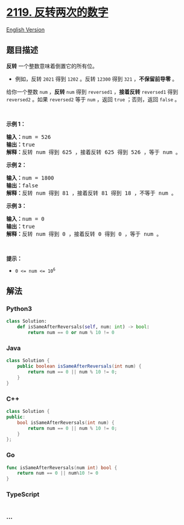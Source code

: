 # [2119. 反转两次的数字](https://leetcode.cn/problems/a-number-after-a-double-reversal)

[English Version](/solution/2100-2199/2119.A%20Number%20After%20a%20Double%20Reversal/README_EN.md)

## 题目描述

<!-- 这里写题目描述 -->

<p><strong>反转</strong> 一个整数意味着倒置它的所有位。</p>

<ul>
	<li>例如，反转 <code>2021</code> 得到 <code>1202</code> 。反转 <code>12300</code> 得到 <code>321</code> ，<strong>不保留前导零</strong> 。</li>
</ul>

<p>给你一个整数 <code>num</code> ，<strong>反转</strong> <code>num</code> 得到 <code>reversed1</code> ，<strong>接着反转</strong> <code>reversed1</code> 得到 <code>reversed2</code> 。如果 <code>reversed2</code> 等于 <code>num</code> ，返回 <code>true</code> ；否则，返回 <code>false</code> 。</p>

<p>&nbsp;</p>

<p><strong>示例 1：</strong></p>

<pre><strong>输入：</strong>num = 526
<strong>输出：</strong>true
<strong>解释：</strong>反转 num 得到 625 ，接着反转 625 得到 526 ，等于 num 。
</pre>

<p><strong>示例 2：</strong></p>

<pre><strong>输入：</strong>num = 1800
<strong>输出：</strong>false
<strong>解释：</strong>反转 num 得到 81 ，接着反转 81 得到 18 ，不等于 num 。 </pre>

<p><strong>示例 3：</strong></p>

<pre><strong>输入：</strong>num = 0
<strong>输出：</strong>true
<strong>解释：</strong>反转 num 得到 0 ，接着反转 0 得到 0 ，等于 num 。
</pre>

<p>&nbsp;</p>

<p><strong>提示：</strong></p>

<ul>
	<li><code>0 &lt;= num &lt;= 10<sup>6</sup></code></li>
</ul>

## 解法

<!-- 这里可写通用的实现逻辑 -->

<!-- tabs:start -->

### **Python3**

<!-- 这里可写当前语言的特殊实现逻辑 -->

```python
class Solution:
    def isSameAfterReversals(self, num: int) -> bool:
        return num == 0 or num % 10 != 0
```

### **Java**

<!-- 这里可写当前语言的特殊实现逻辑 -->

```java
class Solution {
    public boolean isSameAfterReversals(int num) {
        return num == 0 || num % 10 != 0;
    }
}
```

### **C++**

```cpp
class Solution {
public:
    bool isSameAfterReversals(int num) {
        return num == 0 || num % 10 != 0;
    }
};
```

### **Go**

```go
func isSameAfterReversals(num int) bool {
	return num == 0 || num%10 != 0
}
```

### **TypeScript**

<!-- 这里可写当前语言的特殊实现逻辑 -->

```ts

```

### **...**

```

```

<!-- tabs:end -->
